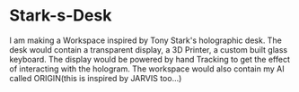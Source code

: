 # Stark-s-Desk
I am making a Workspace inspired by Tony Stark's holographic desk. The desk would contain a transparent display, a 3D Printer, a custom built glass keyboard. The display would be powered by hand Tracking to get the effect of interacting with the hologram. The workspace would also contain my AI called ORIGIN(this is inspired by JARVIS too...)
